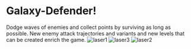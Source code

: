 # Galaxy-Defender!
Dodge waves of enemies and collect points by surviving as long as possible.
New enemy attack trajectories and variants and new levels that can be created enrich the game.
![laser1](https://github.com/anilgul96/Galaxy-Defender/assets/115142182/61de6b25-1c41-41ba-8dba-b40bcc71714a)
![laser3](https://github.com/anilgul96/Galaxy-Defender/assets/115142182/6130e43b-dbbd-4939-ab37-004e9958bf23)
![laser2](https://github.com/anilgul96/Galaxy-Defender/assets/115142182/c0fe07b8-f811-4b3e-ac26-b1b612c26af6)

